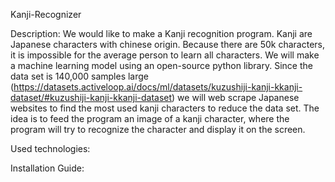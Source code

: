Kanji-Recognizer

Description:
We would like to make a Kanji recognition program. Kanji are Japanese characters with chinese origin. Because there are 50k characters, it is impossible for the average person to learn all characters.
We will make a machine learning model using an open-source python library. Since the data set is 140,000 samples large (https://datasets.activeloop.ai/docs/ml/datasets/kuzushiji-kanji-kkanji-dataset/#kuzushiji-kanji-kkanji-dataset) we will web scrape Japanese websites to find the most used kanji characters to reduce the data set. The idea is to feed the program an image of a kanji character, where the program will try to recognize the character and display it on the screen.

Used technologies: 



Installation Guide: 



